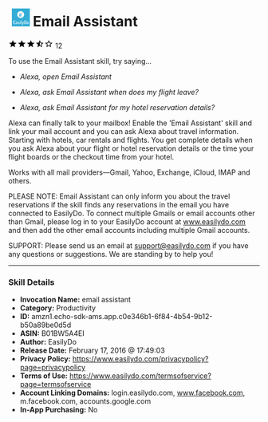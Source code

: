 # &nbsp;<img src="skill_icon" alt="Email Assistant icon" width="36"> Email Assistant
![3.1 stars](../../images/ic_star_black_18dp_1x.png)![3.1 stars](../../images/ic_star_black_18dp_1x.png)![3.1 stars](../../images/ic_star_black_18dp_1x.png)![3.1 stars](../../images/ic_star_half_black_18dp_1x.png)![3.1 stars](../../images/ic_star_border_black_18dp_1x.png) 12

To use the Email Assistant skill, try saying...

* *Alexa, open Email Assistant*

* *Alexa, ask Email Assistant when does my flight leave?*

* *Alexa, ask Email Assistant for my hotel reservation details?*

Alexa can finally talk to your mailbox! Enable the 'Email Assistant' skill and link your mail account and you can ask Alexa about travel information. Starting with hotels, car rentals and flights. You get complete details when you ask Alexa about your flight or hotel reservation details or the time your flight boards or the checkout time from your hotel.

Works with all mail providers—Gmail, Yahoo, Exchange, iCloud, IMAP and others.

PLEASE NOTE: Email Assistant can only inform you about the travel reservations if the skill finds any reservations in the email you have connected to EasilyDo. To connect multiple Gmails or email accounts other than Gmail, please log in to your EasilyDo account at www.easilydo.com and then add the other email accounts including multiple Gmail accounts.

SUPPORT: Please send us an email at support@easilydo.com if you have any questions or suggestions. We are standing by to help you!

***

### Skill Details

* **Invocation Name:** email assistant
* **Category:** Productivity
* **ID:** amzn1.echo-sdk-ams.app.c0e346b1-6f84-4b54-9b12-b50a89be0d5d
* **ASIN:** B01BW5A4EI
* **Author:** EasilyDo
* **Release Date:** February 17, 2016 @ 17:49:03
* **Privacy Policy:** https://www.easilydo.com/privacypolicy?page=privacypolicy
* **Terms of Use:** https://www.easilydo.com/termsofservice?page=termsofservice
* **Account Linking Domains:** login.easilydo.com, www.facebook.com, m.facebook.com, accounts.google.com
* **In-App Purchasing:** No
